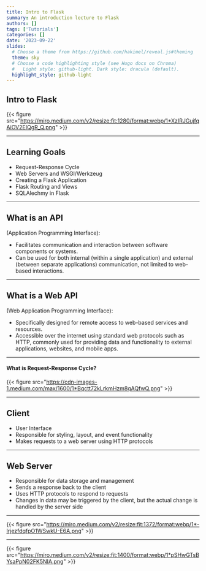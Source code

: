 ```yaml
---
title: Intro to Flask
summary: An introduction lecture to Flask
authors: []
tags: ['Tutorials']
categories: []
date: '2023-09-22'
slides:
  # Choose a theme from https://github.com/hakimel/reveal.js#theming
  theme: sky
  # Choose a code highlighting style (see Hugo docs on Chroma)
  #   Light style: github-light. Dark style: dracula (default).
  highlight_style: github-light
---
```


## Intro to Flask
{{< figure src="https://miro.medium.com/v2/resize:fit:1280/format:webp/1*XzIRJGujfqAiOV2EIQgR_Q.png" >}}


---

## Learning Goals
- Request-Response Cycle
- Web Servers and WSGI/Werkzeug
- Creating a Flask Application
- Flask Routing and Views
- SQLAlechmy in Flask

---


## What is an API 
(Application Programming Interface):
- Facilitates communication and interaction between software components or systems.
- Can be used for both internal (within a single application) and external (between separate applications) communication, not limited to web-based interactions.

---

## What is a Web API 
(Web Application Programming Interface):
- Specifically designed for remote access to web-based services and resources.
- Accessible over the internet using standard web protocols such as HTTP, commonly used for providing data and functionality to external applications, websites, and mobile apps.

---

#### What is Request-Response Cycle?

{{< figure src="https://cdn-images-1.medium.com/max/1600/1*Bqctt72kLrkmHzm8qAQfwQ.png" >}}


---

## Client
- User Interface
- Responsible for styling, layout, and event functionality
- Makes requests to a web server using HTTP protocols

---

## Web Server
- Responsible for data storage and management 
- Sends a response back to the client
- Uses HTTP protocols to respond to requests
- Changes in data may be triggered by the client, but the actual change is handled by the server side


---

{{< figure src="https://miro.medium.com/v2/resize:fit:1372/format:webp/1*-IrjezfdqfpO1WSwkU-E6A.png" >}}

---

{{< figure src="https://miro.medium.com/v2/resize:fit:1400/format:webp/1*pSHwGTsBYsaPpN02FK5NIA.png" >}}